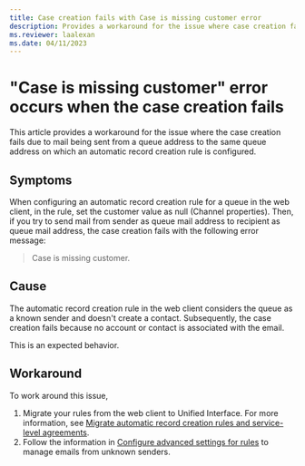 ```yaml
---
title: Case creation fails with Case is missing customer error
description: Provides a workaround for the issue where case creation fails when a mail is sent to same queue address on which the automatic record creation role is configured in Dynamics 365 Customer Service.
ms.reviewer: laalexan
ms.date: 04/11/2023
---
```

# "Case is missing customer" error occurs when the case creation fails

This article provides a workaround for the issue where the case creation fails due to mail being sent from a queue address to the same queue address on which an automatic record creation rule is configured.

## Symptoms

When configuring an automatic record creation rule for a queue in the web client, in the rule, set the customer value as null (Channel properties). Then, if you try to send mail from sender as queue mail address to recipient as queue mail address, the case creation fails with the following error message:

> Case is missing customer.

## Cause

The automatic record creation rule in the web client considers the queue as a known sender and doesn't create a contact. Subsequently, the case creation fails because no account or contact is associated with the email.

This is an expected behavior.

## Workaround

To work around this issue,

1. Migrate your rules from the web client to Unified Interface. For more information, see [Migrate automatic record creation rules and service-level agreements](/dynamics365/customer-service/migrate-automatic-record-creation-and-sla-agreements).
2. Follow the information in [Configure advanced settings for rules](/dynamics365/customer-service/automatically-create-update-records#configure-advanced-settings-for-rules) to manage emails from unknown senders.
